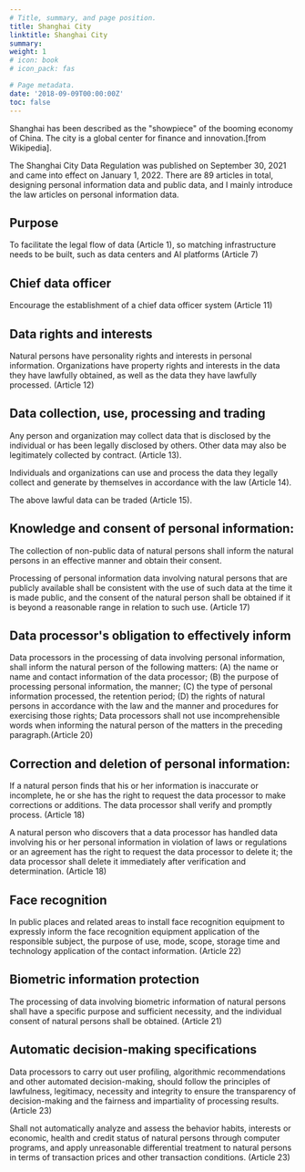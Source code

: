 ```yaml
---
# Title, summary, and page position.
title: Shanghai City
linktitle: Shanghai City
summary: 
weight: 1
# icon: book
# icon_pack: fas

# Page metadata.
date: '2018-09-09T00:00:00Z'
toc: false
---
```

Shanghai has been described as the "showpiece" of the booming economy of China. The city is a global center for finance and innovation.[from Wikipedia]. 

 

The Shanghai City Data Regulation was published on September 30, 2021 and came into effect on January 1, 2022. There are 89 articles in total, designing personal information data and public data, and I mainly introduce the law articles on personal information data.

## Purpose
To facilitate the legal flow of data (Article 1), so matching infrastructure needs to be built, such as data centers and AI platforms (Article 7)

## Chief data officer
Encourage the establishment of a chief data officer system (Article 11)

## Data rights and interests
Natural persons have personality rights and interests in personal information. Organizations have property rights and interests in the data they have lawfully obtained, as well as the data they have lawfully processed. (Article 12)

## Data collection, use, processing and trading
Any person and organization may collect data that is disclosed by the individual or has been legally disclosed by others. Other data may also be legitimately collected by contract. (Article 13).
 
Individuals and organizations can use and process the data they legally collect and generate by themselves in accordance with the law (Article 14). 

The above lawful data can be traded (Article 15).

## Knowledge and consent of personal information:
The collection of non-public data of natural persons shall inform the natural persons in an effective manner and obtain their consent.

Processing of personal information data involving natural persons that are publicly available shall be consistent with the use of such data at the time it is made public, and the consent of the natural person shall be obtained if it is beyond a reasonable range in relation to such use. (Article 17)

## Data processor's obligation to effectively inform
Data processors in the processing of data involving personal information, shall inform the natural person of the following matters:
(A) the name or name and contact information of the data processor;
(B) the purpose of processing personal information, the manner;
(C) the type of personal information processed, the retention period; 
(D) the rights of natural persons in accordance with the law and the manner and procedures for exercising those rights;
Data processors shall not use incomprehensible words when informing the natural person of the matters in the preceding paragraph.(Article 20)

## Correction and deletion of personal information:
If a natural person finds that his or her information is inaccurate or incomplete, he or she has the right to request the data processor to make corrections or additions. The data processor shall verify and promptly process. (Article 18)

A natural person who discovers that a data processor has handled data involving his or her personal information in violation of laws or regulations or an agreement has the right to request the data processor to delete it; the data processor shall delete it immediately after verification and determination. (Article 18)

## Face recognition
In public places and related areas to install face recognition equipment to expressly inform the face recognition equipment application of the responsible subject, the purpose of use, mode, scope, storage time and technology application of the contact information. (Article 22)

## Biometric information protection
The processing of data involving biometric information of natural persons shall have a specific purpose and sufficient necessity, and the individual consent of natural persons shall be obtained. (Article 21)


## Automatic decision-making specifications
Data processors to carry out user profiling, algorithmic recommendations and other automated decision-making, should follow the principles of lawfulness, legitimacy, necessity and integrity to ensure the transparency of decision-making and the fairness and impartiality of processing results.  (Article 23)

Shall not automatically analyze and assess the behavior habits, interests or economic, health and credit status of natural persons through computer programs, and apply unreasonable differential treatment to natural persons in terms of transaction prices and other transaction conditions.  (Article 23)

